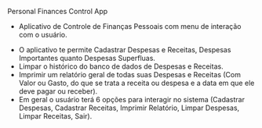 Personal Finances Control App

+ Aplicativo de Controle de Finanças Pessoais com menu de interação com o usuário.

- O aplicativo te permite Cadastrar Despesas e Receitas, Despesas Importantes quanto Despesas Superfluas.
- Limpar o histórico do banco de dados de Despesas e Receitas.
- Imprimir um relatório geral de todas suas Despesas e Receitas (Com Valor ou Gasto, do que se trata a receita ou despesa e a data em que ele deve pagar ou receber).
- Em geral o usuário terá 6 opções para interagir no sistema (Cadastrar Despesas, Cadastrar Receitas, Imprimir Relatório, Limpar Despesas, Limpar Receitas, Sair).
